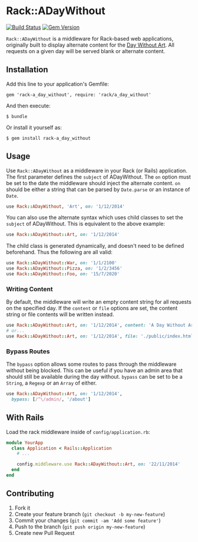# Rack::ADayWithout

[![Build Status](https://travis-ci.org/jackjennings/rack-a_day_without.svg)](https://travis-ci.org/jackjennings/rack-a_day_without)
[![Gem Version](https://badge.fury.io/rb/rack-a_day_without.svg)](http://badge.fury.io/rb/rack-a_day_without)

`Rack::ADayWithout` is a middleware for Rack-based web applications, originally built to display alternate content for the [Day Without Art](https://en.wikipedia.org/wiki/Day_Without_Art). All requests on a given day will be served blank or alternate content.

## Installation

Add this line to your application's Gemfile:

    gem 'rack-a_day_without', require: 'rack/a_day_without'

And then execute:

    $ bundle

Or install it yourself as:

    $ gem install rack-a_day_without

## Usage

Use `Rack::ADayWithout` as a middleware in your Rack (or Rails) application. The first parameter defines the `subject` of ADayWithout. The `on` option must be set to the date the middleware should inject the alternate content. `on` should be either a string that can be parsed by `Date.parse` or an instance of `Date`.

```ruby
use Rack::ADayWithout, 'Art', on: '1/12/2014'
```

You can also use the alternate syntax which uses child classes to set the `subject` of ADayWithout. This is equivalent to the above example:

```ruby
use Rack::ADayWithout::Art, on: '1/12/2014'
```

The child class is generated dynamically, and doesn't need to be defined beforehand. Thus the following are all valid:

```ruby
use Rack::ADayWithout::War, on: '1/1/2100'
use Rack::ADayWithout::Pizza, on: '1/2/3456'
use Rack::ADayWithout::Foo, on: '15/7/2020'
```

### Writing Content

By default, the middleware will write an empty content string for all requests on the specified day. If the `content` or `file` options are set, the content string or file contents will be written instead.

```ruby
use Rack::ADayWithout::Art, on: '1/12/2014', content: 'A Day Without Art'
# or...
use Rack::ADayWithout::Art, on: '1/12/2014', file: './public/index.html'
```

### Bypass Routes

The `bypass` option allows some routes to pass through the middleware without being blocked. This can be useful if you have an admin area that should still be available during the day without. `bypass` can be set to be a `String`, a `Regexp` or an `Array` of either.

```ruby
use Rack::ADayWithout::Art, on: '1/12/2014',
  bypass: [/^\/admin/, '/about']
```

## With Rails

Load the rack middleware inside of `config/application.rb`:

```ruby
module YourApp
  class Application < Rails::Application
    # ...

    config.middleware.use Rack::ADayWithout::Art, on: '22/11/2014'
  end
end
```

## Contributing

1. Fork it
2. Create your feature branch (`git checkout -b my-new-feature`)
3. Commit your changes (`git commit -am 'Add some feature'`)
4. Push to the branch (`git push origin my-new-feature`)
5. Create new Pull Request
